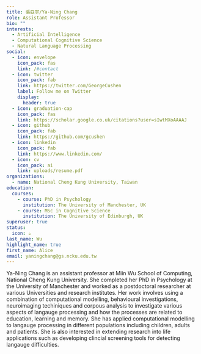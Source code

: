 ```yaml
---
title: 張亞寧/Ya-Ning Chang
role: Assistant Professor
bio: ""
interests:
  - Artificial Intelligence
  - Computational Cognitive Science
  - Natural Language Processing
social:
  - icon: envelope
    icon_pack: fas
    link: /#contact
  - icon: twitter
    icon_pack: fab
    link: https://twitter.com/GeorgeCushen
    label: Follow me on Twitter
    display:
      header: true
  - icon: graduation-cap
    icon_pack: fas
    link: https://scholar.google.co.uk/citations?user=sIwtMXoAAAAJ
  - icon: github
    icon_pack: fab
    link: https://github.com/gcushen
  - icon: linkedin
    icon_pack: fab
    link: https://www.linkedin.com/
  - icon: cv
    icon_pack: ai
    link: uploads/resume.pdf
organizations:
  - name: National Cheng Kung University, Taiwan
education:
  courses:
    - course: PhD in Psychology
      institution: The University of Manchester, UK
    - course: MSc in Cognitive Science
      institution: The University of Edinburgh, UK
superuser: true
status:
  icon: ☕️
last_name: Wu
highlight_name: true
first_name: Alice
email: yaningchang@gs.ncku.edu.tw
---
```

Y﻿a-Ning Chang is an assistant professor at Miin Wu School of Computing, National Cheng Kung University. She completed her PhD in Psychology at the University of Manchester and worked as a postdoctoral researcher at various Universities and research institutes. Her work  involves using a combination of computational modelling, behavioural investigations, neuroimaging techiniques and corpous analysis to investigate various aspects of langauge processing and how the processes are related to education, learning and memory. She has applied computational modelling to langauge processing in different populations including children, adults and patients. She is also interested in extending research into life applications such as developing clincial screening tools for detecting langauge difficulties.